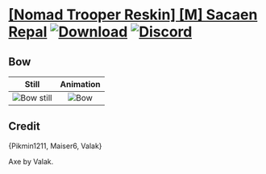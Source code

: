 # [\[Nomad Trooper Reskin\] \[M\] Sacaen Repal](./) [![Download](https://img.shields.io/badge/Download--red?style=social&logo=github)](https://minhaskamal.github.io/DownGit/#/home?url=https://github.com/Klokinator/FE-Repo/tree/main/Battle%20Animations%2FMounted%20-%20Cavs%2C%20Paladins%2C%20Rangers%2F%5BNomad%20Trooper%20Reskin%5D%20%5BM%5D%20Sacaen%20Repal%2F5.%20Bow) [![Discord](https://img.shields.io/badge/Discord--blue?style=social&logo=discord)](https://discord.gg/C7VNGnyTPA)

## Bow

| Still | Animation |
| :---: | :-------: |
| ![Bow still](./Bow_000.png) | ![Bow](./Bow.gif) |

## Credit

{Pikmin1211, Maiser6, Valak}

Axe by Valak.
